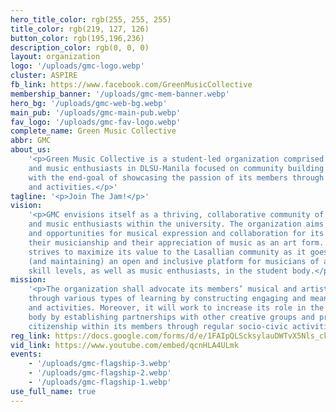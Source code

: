 ```yaml
---
hero_title_color: rgb(255, 255, 255)
title_color: rgb(219, 127, 126)
button_color: rgb(195,196,236)
description_color: rgb(0, 0, 0)
layout: organization
logo: '/uploads/gmc-logo.webp'
cluster: ASPIRE
fb_link: https://www.facebook.com/GreenMusicCollective
membership_banner: '/uploads/gmc-mem-banner.webp'
hero_bg: '/uploads/gmc-web-bg.webp'
main_pub: '/uploads/gmc-main-pub.webp'
fav_logo: '/uploads/gmc-fav-logo.webp'
complete_name: Green Music Collective
abbr: GMC
about_us:
    '<p>Green Music Collective is a student-led organization comprised of musicians
    and music enthusiasts in DLSU-Manila focused on community building and music appreciation
    with the end-goal of showcasing the passion of its members through different events
    and activities.</p>'
tagline: '<p>Join The Jam!</p>'
vision:
    '<p>GMC envisions itself as a thriving, collaborative community of musicians
    and music enthusiasts within the university. The organization aims to create avenues
    and opportunities for musical expression and collaboration for its members to enhance
    their musicianship and their appreciation of music as an art form. It continually
    strives to maximize its value to the Lasallian community as it goes about creating
    (and maintaining) an open and inclusive platform for musicians of all genres and
    skill levels, as well as music enthusiasts, in the student body.</p>'
mission:
    '<p>The organization shall advocate its members’ musical and artistic development
    through various types of learning by constructing engaging and meaningful projects
    and activities. Moreover, it will work to increase its role in the wider student
    body by establishing partnerships with other creative groups and promoting active
    citizenship within its members through regular socio-civic activities.</p>'
reg_link: https://docs.google.com/forms/d/e/1FAIpQLScksylauDWTvX5Nls_ck2WyeAGVER_YH8j28LhrbHSrYSiqow/viewform?usp=sf_link
vid_link: https://www.youtube.com/embed/qcnHLA4ULmk
events:
    - '/uploads/gmc-flagship-3.webp'
    - '/uploads/gmc-flagship-2.webp'
    - '/uploads/gmc-flagship-1.webp'
use_full_name: true
---
```

